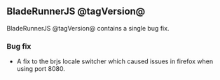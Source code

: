 ## BladeRunnerJS @tagVersion@

BladeRunnerJS @tagVersion@ contains a single bug fix.

### Bug fix

- A fix to the brjs locale switcher which caused issues in firefox when using port 8080.